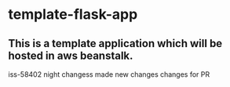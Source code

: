 # template-flask-app

## This is a template application which will be hosted in aws beanstalk. 
iss-58402
night changess
made new changes
changes for PR
